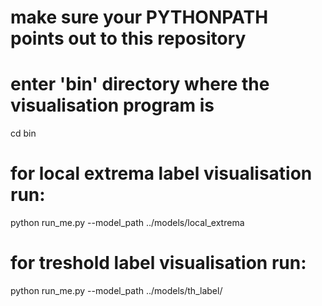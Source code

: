 # make sure your PYTHONPATH points out to this repository

# enter 'bin' directory where the visualisation program is
cd bin

# for local extrema label visualisation run:
python run_me.py --model_path ../models/local_extrema
# for treshold label visualisation run:
python run_me.py --model_path ../models/th_label/
